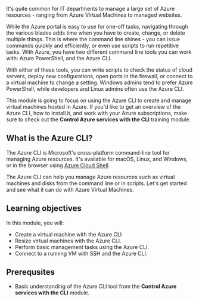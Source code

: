 It's quite common for IT departments to manage a large set of Azure resources - ranging from Azure Virtual Machines to managed websites.

While the Azure portal is easy to use for one-off tasks, navigating through the various blades adds time when you have to create, change, or delete multiple things. This is where the command line shines - you can issue commands quickly and efficiently, or even use scripts to run repetitive tasks. With Azure, you have two different command line tools you can work with: Azure PowerShell, and the Azure CLI.

With either of these tools, you can write scripts to check the status of cloud servers, deploy new configurations, open ports in the firewall, or connect to a virtual machine to change a setting. Windows admins tend to prefer Azure PowerShell, while developers and Linux admins often use the Azure CLI.

This module is going to focus on using the Azure CLI to create and manage virtual machines hosted in Azure. If you'd like to get an overview of the Azure CLI, how to install it, and work with your Azure subscriptions, make sure to check out the **Control Azure services with the CLI** training module.

## What is the Azure CLI?

The Azure CLI is Microsoft's cross-platform command-line tool for managing Azure resources. It's available for macOS, Linux, and Windows, or in the browser using [Azure Cloud Shell](https://docs.microsoft.com/azure/cloud-shell/overview).

The Azure CLI can help you manage Azure resources such as virtual machines and disks from the command line or in scripts. Let's get started and see what it can do with Azure Virtual Machines.

## Learning objectives

In this module, you will:

- Create a virtual machine with the Azure CLI
- Resize virtual machines with the Azure CLI.
- Perform basic management tasks using the Azure CLI.
- Connect to a running VM with SSH and the Azure CLI.

## Prerequsites

- Basic understanding of the Azure CLI tool from the **Control Azure services with the CLI** module.